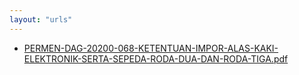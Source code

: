 ```yaml
---
layout: "urls"
---
```

* [PERMEN-DAG-20200-068-KETENTUAN-IMPOR-ALAS-KAKI-ELEKTRONIK-SERTA-SEPEDA-RODA-DUA-DAN-RODA-TIGA.pdf](PERMEN-DAG-20200-068-KETENTUAN-IMPOR-ALAS-KAKI-ELEKTRONIK-SERTA-SEPEDA-RODA-DUA-DAN-RODA-TIGA.pdf)
